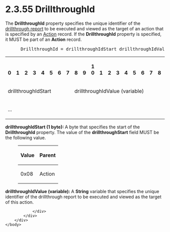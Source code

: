 <html dir="LTR" xmlns:mshelp="http://msdn.microsoft.com/mshelp" xmlns:ddue="http://ddue.schemas.microsoft.com/authoring/2003/5" xmlns:xlink="http://www.w3.org/1999/xlink" xmlns:tool="http://www.microsoft.com/tooltip">
    <head>
        <meta http-equiv="Content-Type" content="text/html; CHARSET=utf-8"></meta>
        <meta name="save" content="history"></meta>
        <title>2.3.55 DrillthroughId</title>
        <xml>
            <mshelp:toctitle title="2.3.55 DrillthroughId"></mshelp:toctitle>
            <mshelp:rltitle title="[MS-RPL]: DrillthroughId"></mshelp:rltitle>
            <mshelp:keyword index="A" term="b0715db2-0dab-436c-9e30-196ca4e0ccd2"></mshelp:keyword>
            <mshelp:attr name="DCSext.ContentType" value="open specification"></mshelp:attr>
            <mshelp:attr name="AssetID" value="b0715db2-0dab-436c-9e30-196ca4e0ccd2"></mshelp:attr>
            <mshelp:attr name="TopicType" value="kbRef"></mshelp:attr>
            <mshelp:attr name="DCSext.Title" value="[MS-RPL]: DrillthroughId" />
        </xml>
    </head>
    <body>
        <div id="header">
            <h1 class="heading">2.3.55 DrillthroughId</h1>
        </div>
        <div id="mainSection">
            <div id="mainBody">
                <div id="allHistory" class="saveHistory"></div>
                <div id="sectionSection0" class="section" name="collapseableSection">
                    

<p>The <b>DrillthroughId</b> property specifies the unique
identifier of the <a href="75ae48f7-746b-4b41-919c-6699fa28b3ef.htm#gt_c721324d-392e-42b1-b8ba-a3759d1cdfed">drillthrough
report</a> to be executed and viewed as the target of an action that is
specified by an <a href="de187fb1-70ff-4624-bdc0-cacaa129cce1.htm">Action</a>
record. If the <b>DrillthroughId</b> property is specified, it MUST be part of
an <b>Action</b> record.           </p>

<dl>
<dd>
<div><pre> DrillthroughId = drillthroughIdStart drillthroughIdValue
</pre></div>
</dd></dl>

<table>
 <tr>
  <th><p><br>0</p></th>
  <th><p><br>1</p></th>
  <th><p><br>2</p></th>
  <th><p><br>3</p></th>
  <th><p><br>4</p></th>
  <th><p><br>5</p></th>
  <th><p><br>6</p></th>
  <th><p><br>7</p></th>
  <th><p><br>8</p></th>
  <th><p><br>9</p></th>
  <th><p>1<br>0</p></th>
  <th><p><br>1</p></th>
  <th><p><br>2</p></th>
  <th><p><br>3</p></th>
  <th><p><br>4</p></th>
  <th><p><br>5</p></th>
  <th><p><br>6</p></th>
  <th><p><br>7</p></th>
  <th><p><br>8</p></th>
  <th><p><br>9</p></th>
  <th><p>2<br>0</p></th>
  <th><p><br>1</p></th>
  <th><p><br>2</p></th>
  <th><p><br>3</p></th>
  <th><p><br>4</p></th>
  <th><p><br>5</p></th>
  <th><p><br>6</p></th>
  <th><p><br>7</p></th>
  <th><p><br>8</p></th>
  <th><p><br>9</p></th>
  <th><p>3<br>0</p></th>
  <th><p><br>1</p></th>
 </tr>
 <tr>
  <td colspan="8">
  <p>drillthroughIdStart</p>
  </td>
  <td colspan="24">
  <p>drillthroughIdValue
  (variable)</p>
  </td>
 </tr>
 <tr>
  <td colspan="32">
  <p>...</p>
  </td>
 </tr>
</table>

<p><b>drillthroughIdStart (1 byte): </b>A byte that
specifies the start of the <b>DrillthroughId</b> property. The value of the <b>drillthroughStart</b>
field MUST be the following value.</p>

<dl>
<dd>
<table>
 <thead>
  <tr>
   <th>
   <p>Value</p>
   </th>
   <th>
   <p>Parent</p>
   </th>
  </tr>
 </thead>
 <tr>
  <td>
  <p>0x08</p>
  </td>
  <td>
  <p>Action</p>
  </td>
 </tr>
</table>
</dd></dl>

<p><b>drillthroughIdValue (variable): </b>A <b>String</b>
variable that specifies the unique identifier of the drillthrough report to be
executed and viewed as the target of this action.</p>


                </div>
            </div>
        </div>
    </body>
</html>
